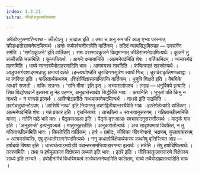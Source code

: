 ```yaml
---
index: 1.3.21
sutra: क्रीडोऽनुसम्परिभ्यश्च

---
```

_क्रीडोऽनुसम्परिभ्यश्च_ - क्रीडोऽनु । चादाङ इति । तथा च अनु सम परि आङ् एभ्यः परस्मात् क्रीडधातोरात्मनेपदमित्यर्थः ।अनोः कर्मपर्वचनीयान्ने॑ति वार्तिकम् । तदिदं न्यायसिद्धमित्याह —  उपसर्गेण समेति । 'समोऽकूजने' इति वार्तिकम् । समः परस्मादकूजने विद्यमानात् क्रीडेरात्मनेपदमित्यर्थः । कूजने तु संक्रीडति चक्रमिति । कूजतीत्यर्थः । आगमेः क्षमायामिति ।आत्मनेपद॑मिति शेषः । वर्तिकमिदम् । ण्यन्तस्येदं ग्रहणमिति । भाष्ये ण्यन्तस्यैवोदाहरणादिति भावः । आगमयस्व तावदिति । कंचित्कालं सहस्वेत्यर्थः । आङुपसर्गवशाद्गमधातुः क्षमायां वर्तते ।हन्त्यर्थाश्चे॑ति चुरादिगणसूत्रेण स्वार्थे णिच् । चुरादेराकृतिगणत्वाद्वा । मा त्वरिष्ठा इति । फलितार्थकथनम् ।शिक्षेर्जिज्ञासाया॑मितय्पि वार्तिकम् । धुनुषि शिक्षते इति । वैषयिके आधारे सप्मती । शकिः सन्नन्तः । 'सनि मीमा' इति इस् । अभ्यासलोपश्च । तदाह —  धनुर्विषये इत्यादि ।सिक्ष विद्योपादाने॑ इत्यस्य तु नेह ग्रहणम्, अनुदात्तेत्त्वादेव सिद्धेरिति भावः । कथमिति । भूभृतां पतिं किमु न नाथसे = न याचसे इत्यर्थः । आशिषोऽप्रतीतेः कथमात्मनेपदमित्यर्थः । नाधसे इति पाठमिति । तवर्गचतुर्थान्तोऽयम् । 'आशिषि नाथः' इति नियमस्तु तवर्गद्वितीयान्तस्यैवेति भावः ।हरतेर्गते॑त्यादि वार्तिकम् ।आत्मनेपद॑मिति शेषः । गतं प्रकार इति । वृत्तमित्यर्थः । ताच्छील्यं = स्वभावानुसरणम् । गतिताच्छील्यमिति यावत् । गतेति पाठे भावे क्तः । पैतृकमआआ इति । पैतृकं वृत्तआआः स्वभावादनुसरन्तीत्यर्थः । मातृकं गाव इति । 'अनुहरन्ते' इत्यनुषज्यते । मातुरनुहरतीति । अनुकरोतीत्यर्थः । अत्र सादृश्यमात्रं विवक्षितं, न तु गतिताच्छील्यमिति भावः । किरतेरिति वार्तिकम् । हर्षः = प्रमोदः, जीविका जीवनोपायो, भक्षणम्, कुलायकरणम् = आश्रयसंम्पत्तिः, एषु कृधातोरात्मनेपदमित्यर्थः । ननु कधातोर्विक्षेपार्थकस्य कथमेषु वृत्तिरित्यत आह —  हर्षादयो विषया इति । धात्वर्थत्वाऽभावेऽपि पदान्तरसमभिव्याहारगम्या इत्यर्थः । तत्रेति । तेषु हर्षादिष्वित्यर्थः । कारणमिति । तथा च हर्षमूलकत्वं विक्षेपस्य लभ्यते इति भावः । इतरे इति । जीविकाकुलायकरणे विक्षेपस्य साध्ये इति लभ्यते । हर्षादीनामेवं विधविषयत्वे सत्येवात्मनेपदमिति फलितम्, भाष्ये तथैवोदाह्मतत्वादिति भावः ।